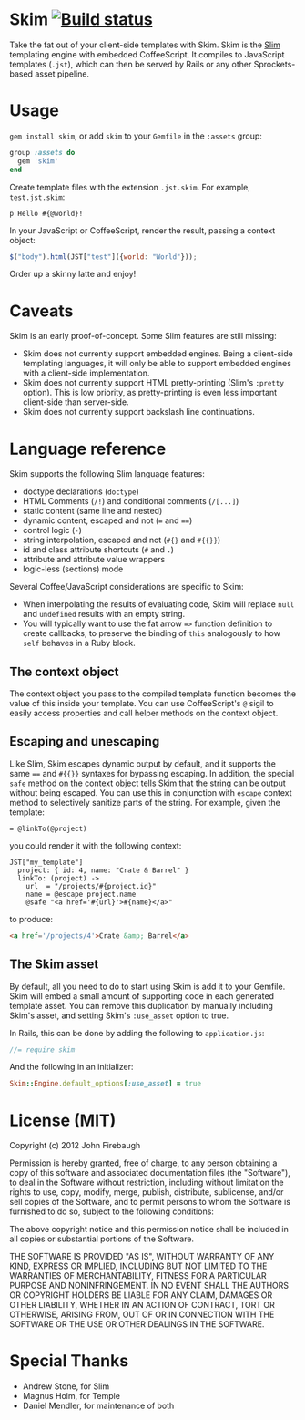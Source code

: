 Skim [ ![Build status](https://travis-ci.org/jfirebaugh/skim.png) ](https://travis-ci.org/jfirebaugh/skim)
====

Take the fat out of your client-side templates with Skim. Skim is the [Slim](http://slim-lang.com/) templating engine
with embedded CoffeeScript. It compiles to JavaScript templates (`.jst`), which can then be served by Rails or any other
Sprockets-based asset pipeline.

# Usage

`gem install skim`, or add `skim` to your `Gemfile` in the `:assets` group:

```ruby
group :assets do
  gem 'skim'
end
```

Create template files with the extension `.jst.skim`. For example, `test.jst.skim`:

```jade
p Hello #{@world}!
```

In your JavaScript or CoffeeScript, render the result, passing a context object:

```js
$("body").html(JST["test"]({world: "World"}));
```

Order up a skinny latte and enjoy!

# Caveats

Skim is an early proof-of-concept. Some Slim features are still missing:

* Skim does not currently support embedded engines. Being a client-side templating languages, it will only be able to
  support embedded engines with a client-side implementation.
* Skim does not currently support HTML pretty-printing (Slim's `:pretty` option). This is low priority, as
  pretty-printing is even less important client-side than server-side.
* Skim does not currently support backslash line continuations.

# Language reference

Skim supports the following Slim language features:

* doctype declarations (`doctype`)
* HTML Comments (`/!`) and conditional comments (`/[...]`)
* static content (same line and nested)
* dynamic content, escaped and not (`=` and `==`)
* control logic (`-`)
* string interpolation, escaped and not (`#{}` and `#{{}}`)
* id and class attribute shortcuts (`#` and `.`)
* attribute and attribute value wrappers
* logic-less (sections) mode

Several Coffee/JavaScript considerations are specific to Skim:

* When interpolating the results of evaluating code, Skim will replace `null` and `undefined` results with an empty
string.
* You will typically want to use the fat arrow `=>` function definition to create callbacks, to preserve the binding of
`this` analogously to how `self` behaves in a Ruby block.

## The context object

The context object you pass to the compiled template function becomes the value of this inside your template. You can
use CoffeeScript's `@` sigil to easily access properties and call helper methods on the context object.

## Escaping and unescaping

Like Slim, Skim escapes dynamic output by default, and it supports the same `==` and `#{{}}` syntaxes for bypassing
escaping. In addition, the special `safe` method on the context object tells Skim that the string can be output without
being escaped. You can use this in conjunction with `escape` context method to selectively sanitize parts of the string.
For example, given the template:

```jade
= @linkTo(@project)
```

you could render it with the following context:

```jade
JST["my_template"]
  project: { id: 4, name: "Crate & Barrel" }
  linkTo: (project) ->
    url  = "/projects/#{project.id}"
    name = @escape project.name
    @safe "<a href='#{url}'>#{name}</a>"
```

to produce:

```html
<a href='/projects/4'>Crate &amp; Barrel</a>
```

## The Skim asset

By default, all you need to do to start using Skim is add it to your Gemfile. Skim will embed a small amount of
supporting code in each generated template asset. You can remove this duplication by manually including Skim's asset,
and setting Skim's `:use_asset` option to true.

In Rails, this can be done by adding the following to `application.js`:

```js
//= require skim
```

And the following in an initializer:

```ruby
Skim::Engine.default_options[:use_asset] = true
```

# License (MIT)

Copyright (c) 2012 John Firebaugh

Permission is hereby granted, free of charge, to any person obtaining
a copy of this software and associated documentation files (the
"Software"), to deal in the Software without restriction, including
without limitation the rights to use, copy, modify, merge, publish,
distribute, sublicense, and/or sell copies of the Software, and to
permit persons to whom the Software is furnished to do so, subject to
the following conditions:

The above copyright notice and this permission notice shall be
included in all copies or substantial portions of the Software.

THE SOFTWARE IS PROVIDED "AS IS", WITHOUT WARRANTY OF ANY KIND,
EXPRESS OR IMPLIED, INCLUDING BUT NOT LIMITED TO THE WARRANTIES OF
MERCHANTABILITY, FITNESS FOR A PARTICULAR PURPOSE AND
NONINFRINGEMENT. IN NO EVENT SHALL THE AUTHORS OR COPYRIGHT HOLDERS BE
LIABLE FOR ANY CLAIM, DAMAGES OR OTHER LIABILITY, WHETHER IN AN ACTION
OF CONTRACT, TORT OR OTHERWISE, ARISING FROM, OUT OF OR IN CONNECTION
WITH THE SOFTWARE OR THE USE OR OTHER DEALINGS IN THE SOFTWARE.

# Special Thanks

* Andrew Stone, for Slim
* Magnus Holm, for Temple
* Daniel Mendler, for maintenance of both

